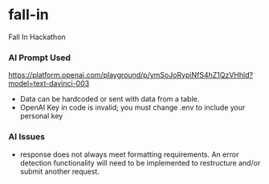 # fall-in
Fall In Hackathon
### AI Prompt Used
https://platform.openai.com/playground/p/ymSoJoRypiNfS4hZ1QzVHhld?model=text-davinci-003
- Data can be hardcoded or sent with data from a table.
- OpenAI Key in code is invalid; you must change .env to include your personal key
### AI Issues
- response does not always meet formatting requirements. An error detection functionality will need to be implemented to restructure and/or submit another request.
